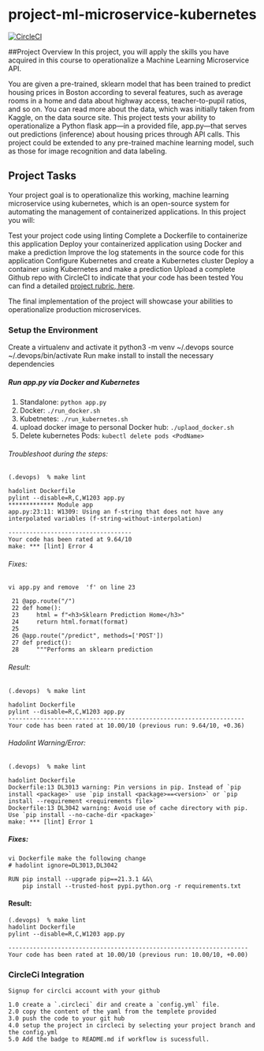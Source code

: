 # project-ml-microservice-kubernetes
[![CircleCI](https://circleci.com/gh/nepgpn/project-ml-microservice-kubernetes/tree/main.svg?style=svg)](https://circleci.com/gh/nepgpn/project-ml-microservice-kubernetes/tree/main)

##Project Overview
In this project, you will apply the skills you have acquired in this course to operationalize a Machine Learning Microservice API.

You are given a pre-trained, sklearn model that has been trained to predict housing prices in Boston according to several features, such as average rooms in a home and data about highway access, teacher-to-pupil ratios, and so on. You can read more about the data, which was initially taken from Kaggle, on the data source site. This project tests your ability to operationalize a Python flask app—in a provided file, app.py—that serves out predictions (inference) about housing prices through API calls. This project could be extended to any pre-trained machine learning model, such as those for image recognition and data labeling.

## Project Tasks
Your project goal is to operationalize this working, machine learning microservice using kubernetes, which is an open-source system for automating the management of containerized applications. In this project you will:

Test your project code using linting
Complete a Dockerfile to containerize this application
Deploy your containerized application using Docker and make a prediction
Improve the log statements in the source code for this application
Configure Kubernetes and create a Kubernetes cluster
Deploy a container using Kubernetes and make a prediction
Upload a complete Github repo with CircleCI to indicate that your code has been tested
You can find a detailed [project rubric, here](https://review.udacity.com/#!/rubrics/2576/view).

The final implementation of the project will showcase your abilities to operationalize production microservices.

### Setup the Environment

Create a virtualenv and activate it
python3 -m venv ~/.devops
source ~/.devops/bin/activate
Run make install to install the necessary dependencies

##### Run app.py via Docker and Kubernetes

1. Standalone: `python app.py`
2. Docker: `./run_docker.sh`
3. Kubetnetes: `./run_kubernetes.sh`
4. upload docker image to personal Docker hub: `./uplaod_docker.sh`
5. Delete kubernetes Pods: `kubectl delete pods <PodName>`

###### Troubleshoot during the steps:
```
(.devops)  % make lint

hadolint Dockerfile
pylint --disable=R,C,W1203 app.py
************* Module app
app.py:23:11: W1309: Using an f-string that does not have any interpolated variables (f-string-without-interpolation)

-----------------------------------
Your code has been rated at 9.64/10
make: *** [lint] Error 4
```
###### Fixes: 
```
vi app.py and remove  'f' on line 23

 21 @app.route("/")
 22 def home():
 23     html = f"<h3>Sklearn Prediction Home</h3>" 
 24     return html.format(format)
 25 
 26 @app.route("/predict", methods=['POST'])
 27 def predict():
 28     """Performs an sklearn prediction
 ```

###### Result: 
```
(.devops)  % make lint

hadolint Dockerfile
pylint --disable=R,C,W1203 app.py
-------------------------------------------------------------------
Your code has been rated at 10.00/10 (previous run: 9.64/10, +0.36)

```
###### Hadolint Warning/Error:
```
(.devops)  % make lint

hadolint Dockerfile
Dockerfile:13 DL3013 warning: Pin versions in pip. Instead of `pip install <package>` use `pip install <package>==<version>` or `pip install --requirement <requirements file>`
Dockerfile:13 DL3042 warning: Avoid use of cache directory with pip. Use `pip install --no-cache-dir <package>`
make: *** [lint] Error 1
```
##### Fixes: 
```
vi Dockerfile make the following change
# hadolint ignore=DL3013,DL3042

RUN pip install --upgrade pip==21.3.1 &&\
    pip install --trusted-host pypi.python.org -r requirements.txt
```

#### Result:
```
(.devops)  % make lint    
hadolint Dockerfile
pylint --disable=R,C,W1203 app.py

--------------------------------------------------------------------
Your code has been rated at 10.00/10 (previous run: 10.00/10, +0.00)
```

### CircleCi Integration
```
Signup for circlci account with your github

1.0 create a `.circleci` dir and create a `config.yml` file.
2.0 copy the content of the yaml from the templete provided
3.0 push the code to your git hub
4.0 setup the project in circleci by selecting your project branch and the config.yml
5.0 Add the badge to README.md if workflow is sucessfull.
```


